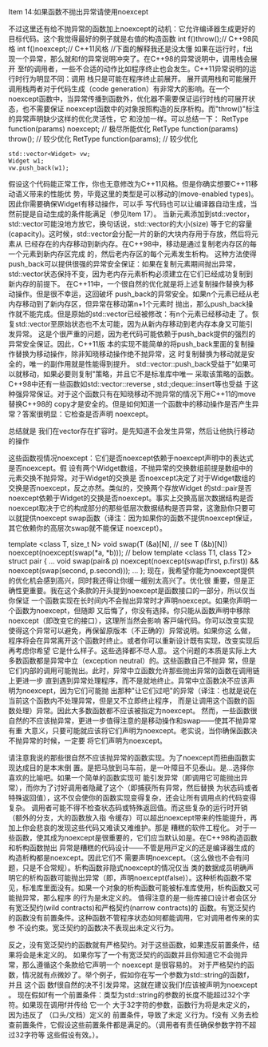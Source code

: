 Item 14:如果函数不抛出异常请使⽤noexcept

不过这⾥还有给不抛异常的函数加上noexcept的动机：它允许编译器⽣成更好的⽬标代码。这个我觉得最好的例子就是右值的构造函数
int f()throw();// C++98⻛格
int f()noexcept;// C++11⻛格
//下面的解释我还是没太懂
如果在运⾏时，f出现⼀个异常，那么就和f的异常说明冲突了。在C++98的异常说明中，调⽤栈会展开
⾄f的调⽤者，⼀些不合适的动作⽐如程序终⽌也会发⽣。C++11异常说明的运⾏时⾏为明显不同：调⽤
栈只是可能在程序终⽌前展开。
展开调⽤栈和可能展开调⽤栈两者对于代码⽣成（code generation）有⾮常⼤的影响。在⼀个
noexcept函数中，当异常传播到函数外，优化器不需要保证运⾏时栈的可展开状态，也不需要保证
noexcept函数中的对象按照构造的反序析构。而"throw()"标注的异常声明缺少这样的优化灵活性，它
和没加⼀样。可以总结⼀下：
RetType function(params) noexcept; // 极尽所能优化
RetType function(params) throw(); // 较少优化
RetType function(params); // 较少优化


    std::vector<Widget> vw;
    Widget w1;
    vw.push_back(w1);
假设这个代码能正常⼯作，你也⽆意修改为C++11⻛格。但是你确实想要C++11移动语义带来的性能优
势，毕竟这⾥的类型是可以移动的(move-enabled types)。因此你需要确保Widget有移动操作，可以⼿
写代码也可以让编译器⾃动⽣成，当然前提是⾃动⽣成的条件能满⾜（参⻅Item 17）。
当新元素添加到std::vector，std::vector可能没地⽅放它，换句话说，std::vector的⼤小(size)
等于它的容量(capacity)。这时候，std::vector会分配⼀⽚的新的⼤块内存⽤于存放，然后将元素从
已经存在的内存移动到新内存。在C++98中，移动是通过复制⽼内存区的每⼀个元素到新内存区完成
的，然后⽼内存区的每个元素发⽣析构。
这种⽅法使得push_back可以提供很强的异常安全保证：如果在复制元素期间抛出异常，
std::vector状态保持不变，因为⽼内存元素析构必须建⽴在它们已经成功复制到新内存的前提下。
在C++11中，⼀个很⾃然的优化就是将上述复制操作替换为移动操作。但是很不幸运，这回破坏
push_back的异常安全。如果n个元素已经从⽼内存移动到了新内存区，但异常在移动第n+1个元素时
抛出，那么push_back操作就不能完成。但是原始的std::vector已经被修改：有n个元素已经移动走
了。恢复std::vector⾄原始状态也不太可能，因为从新内存移动到⽼内存本⾝⼜可能引发异常。
这是个很严重的问题，因为⽼代码可能依赖于push_back提供的强烈的异常安全保证。因此，C++11版
本的实现不能简单的将push_back⾥⾯的复制操作替换为移动操作，除⾮知晓移动操作绝不抛异常，这
时复制替换为移动就是安全的，唯⼀的副作⽤就是性能得到提升。
std::vector::push_back受益于"如果可以就移动，如果必要则复制"策略，并且它不是标准库中唯⼀
采取该策略的函数。C++98中还有⼀些函数如std::vector::reverse , std:;deque::insert等也受益
于这种强异常保证。对于这个函数只有在知晓移动不抛异常的情况下⽤C++11的move替换C++98的
copy才是安全的。但是如何知道⼀个函数中的移动操作是否产⽣异常？答案很明显：它检查是否声明
noexcept。

总结就是 我们在vector存在扩容时。是先知道不会发生异常，然后让他执行移动的操作


这些函数视情况noexcept：它们是否noexcept依赖于noexcept声明中的表达式是否noexcept。假
设有两个Widget数组，不抛异常的交换数组前提是数组中的元素交换不抛异常。对于Widget的交换是
否noexcept决定了对于Widget数组的交换是否noexcept，反之亦然。类似的，交换两个存放Widget
的std::pair是否noexcept依赖于Widget的交换是否noexcept。事实上交换⾼层次数据结构是否
noexcept取决于它的构成部分的那些低层次数据结构是否异常，这激励你只要可以就提供noexcept
swap函数（译注：因为如果你的函数不提供noexcept保证，其它依赖你的⾼层次swap就不能保证
noexcept）。

template <class T, size_t N>
void swap(T (&a)[N], // see
T (&b)[N]) noexcept(noexcept(swap(*a, *b))); // below
template <class T1, class T2>
struct pair {
…
void swap(pair& p) noexcept(noexcept(swap(first, p.first)) &&
noexcept(swap(second, p.second)));
…
};
现在，我希望你能为noexcept提供的优化机会感到⾼兴，同时我还得让你缓⼀缓别太⾼兴了。优化很
重要，但是正确性更重要。我在这个条款的开头提到noexcept是函数接口的⼀部分，所以仅当你保证
⼀个函数实现在⻓时间内不会抛出异常时才声明noexcept。如果你声明⼀个函数为noexcept，但随即
⼜后悔了，你没有选择。你只能从函数声明中移除noexcept（即改变它的接口），这理所当然会影响
客⼾端代码。你可以改变实现使得这个异常可以避免，再保留原版本（不正确的）异常说明。如果你这
么做，程序将会在异常离开这个函数时终⽌。或者你可以重新设计既有实现，改变实现后再考虑你希望
它是什么样⼦。这些选择都不尽⼈意。
这个问题的本质是实际上⼤多数函数都是异常中⽴（exception neutral）的。这些函数⾃⼰不抛异
常，但是它们内部的调⽤可能抛出。此时，异常中⽴函数允许那些抛出异常的函数在调⽤链上更进⼀步
直到遇到异常处理程序，而不是就地终⽌。异常中⽴函数决不应该声明为noexcept，因为它们可能抛
出那种"让它们过吧"的异常（译注：也就是说在当前这个函数内不处理异常，但是⼜不⽴即终⽌程序，
而是让调⽤这个函数的函数处理）异常。因此⼤多数函数都不应该被指定为noexcept。
然而，⼀些函数很⾃然的不应该抛异常，更进⼀步值得注意的是移动操作和swap——使其不抛异常有重
⼤意义，只要可能就应该将它们声明为noexcept。⽼实说，当你确保函数决不抛异常的时候，⼀定要
将它们声明为noexcept。

请注意我说的那些很⾃然不应该抛异常的函数实现。为了noexcept而扭曲函数实现达成⽬的是本末倒
置。是把⻢放到⻢⻋前，是⼀叶障⽬不⻅泰⼭。是...选择你喜欢的⽐喻吧。如果⼀个简单的函数实现可
能引发异常（即调⽤它可能抛出异常），而你为了讨好调⽤者隐藏了这个（即捕获所有异常，然后替换
为状态码或者特殊返回值），这不仅会使你的函数实现变得复杂，还会让所有调⽤点的代码变得复杂。
调⽤者可能不得不检查状态码或特殊返回值。而这些复杂的运⾏时开销（额外的分⽀，⼤的函数放⼊指
令缓存）可以超出noexcept带来的性能提升，再加上你会悲哀的发现这些代码⼜难读⼜难维护。那是
糟糕的软件⼯程化。
对于⼀些函数，使其成为noexcept是很重要的，它们应当默认如是。在C++98构造函数和析构函数抛出
异常是糟糕的代码设计——不管是⽤⼾定义的还是编译器⽣成的构造析构都是noexcept。因此它们不
需要声明noexcept。（这么做也不会有问题，只是不合常规）。析构函数⾮隐式noexcept的情况仅当
类的数据成员明确声明它的析构函数可能抛出异常（即，声明noexcept(false)）。这种析构函数不常
⻅，标准库⾥⾯没有。如果⼀个对象的析构函数可能被标准库使⽤，析构函数⼜可能抛异常，那么程序
的⾏为是未定义的。
值得注意的是⼀些库接口设计者会区分有宽泛契约(wild contracts)和严格契约(narrow contracts)的
函数。有宽泛契约的函数没有前置条件。这种函数不管程序状态如何都能调⽤，它对调⽤者传来的实参
不设约束。宽泛契约的函数决不表现出未定义⾏为。

反之，没有宽泛契约的函数就有严格契约。对于这些函数，如果违反前置条件，结果将会是未定义的。
如果你写了⼀个有宽泛契约的函数并且你知道它不会抛异常，那么遵循这个条款给它声明⼀个
noexcept 是很容易的。
对于严格契约的函数，情况就有点微妙了。举个例⼦，假如你在写⼀个参数为std::string的函数f，并且
这个函
数f很⾃然的决不引发异常。这就在建议我们f应该被声明为noexcept 。
现在假如f有⼀个前置条件：类型为std::string的参数的⻓度不能超过32个字符。如果现在调⽤f并传给
它⼀个
⼤于32字符的参数，函数⾏为将是未定义的，因为违反了 （口头/⽂档）定义的 前置条件，导致了未定
义⾏为。f没有
义务去检查前置条件，它假设这些前置条件都是满⾜的。（调⽤者有责任确保参数字符不超过32字符等
这些假设有效。）。
